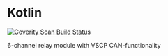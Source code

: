 # Kotlin

<a href="https://scan.coverity.com/projects/embbit-kotlin">
  <img alt="Coverity Scan Build Status"
       src="https://scan.coverity.com/projects/14348/badge.svg"/>
</a>

6-channel relay module with VSCP CAN-functionality
